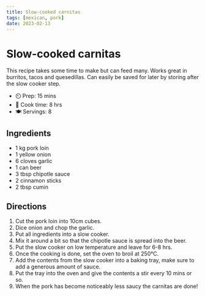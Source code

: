 ```yaml
---
title: Slow-cooked carnitas
tags: [mexican, pork]
date: 2023-02-13
---
```


# Slow-cooked carnitas

This recipe takes some time to make but can feed many. Works great in burritos, tacos and quesedillas. Can easily be saved for later by storing after the slow cooker step.

- ⏲️ Prep: 15 mins
- 🍳 Cook time: 8 hrs
- 🍽️ Servings: 8

## Ingredients

- 1 kg pork loin
- 1 yellow onion
- 6 cloves garlic
- 1 can beer
- 3 tbsp chipotle sauce
- 2 cinnamon sticks
- 2 tbsp cumin

## Directions

1. Cut the pork loin into 10cm cubes.
2. Dice onion and chop the garlic.
3. Put all ingredients into a slow cooker.
4. Mix it around a bit so that the chipotle sauce is spread into the beer.
5. Put the slow cooker on low temperature and leave for 6-8 hrs.
6. Once the cooking is done, set the oven to broil at 250°C.
7. Add the contents from the slow cooker into a baking tray, make sure to add a generous amount of sauce.
8. Put the tray into the oven and give the contents a stir every 10 mins or so.
9. When the pork has become noticeably less saucy the carnitas are done!
